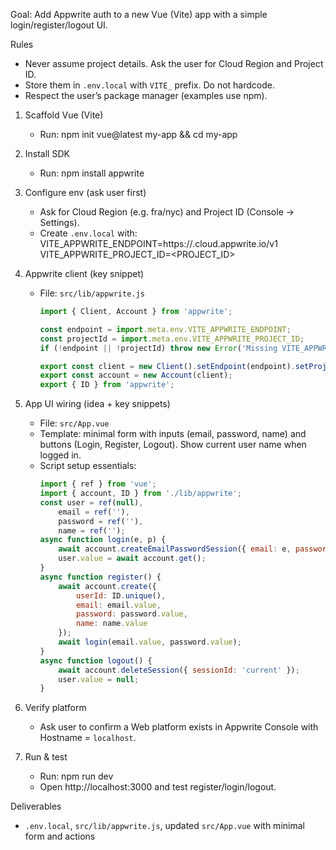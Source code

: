 Goal: Add Appwrite auth to a new Vue (Vite) app with a simple login/register/logout UI.

Rules

- Never assume project details. Ask the user for Cloud Region and Project ID.
- Store them in `.env.local` with `VITE_` prefix. Do not hardcode.
- Respect the user’s package manager (examples use npm).

1. Scaffold Vue (Vite)
    - Run: npm init vue@latest my-app && cd my-app

2. Install SDK
    - Run: npm install appwrite

3. Configure env (ask user first)
    - Ask for Cloud Region (e.g. fra/nyc) and Project ID (Console → Settings).
    - Create `.env.local` with:
      VITE_APPWRITE_ENDPOINT=https://<REGION>.cloud.appwrite.io/v1
      VITE_APPWRITE_PROJECT_ID=<PROJECT_ID>

4. Appwrite client (key snippet)
    - File: `src/lib/appwrite.js`

        ```js
        import { Client, Account } from 'appwrite';

        const endpoint = import.meta.env.VITE_APPWRITE_ENDPOINT;
        const projectId = import.meta.env.VITE_APPWRITE_PROJECT_ID;
        if (!endpoint || !projectId) throw new Error('Missing VITE_APPWRITE_* in .env.local');

        export const client = new Client().setEndpoint(endpoint).setProject(projectId);
        export const account = new Account(client);
        export { ID } from 'appwrite';
        ```

5. App UI wiring (idea + key snippets)
    - File: `src/App.vue`
    - Template: minimal form with inputs (email, password, name) and buttons (Login, Register, Logout). Show current user name when logged in.
    - Script setup essentials:
        ```js
        import { ref } from 'vue';
        import { account, ID } from './lib/appwrite';
        const user = ref(null),
            email = ref(''),
            password = ref(''),
            name = ref('');
        async function login(e, p) {
            await account.createEmailPasswordSession({ email: e, password: p });
            user.value = await account.get();
        }
        async function register() {
            await account.create({
                userId: ID.unique(),
                email: email.value,
                password: password.value,
                name: name.value
            });
            await login(email.value, password.value);
        }
        async function logout() {
            await account.deleteSession({ sessionId: 'current' });
            user.value = null;
        }
        ```

6. Verify platform
    - Ask user to confirm a Web platform exists in Appwrite Console with Hostname = `localhost`.

7. Run & test
    - Run: npm run dev
    - Open http://localhost:3000 and test register/login/logout.

Deliverables

- `.env.local`, `src/lib/appwrite.js`, updated `src/App.vue` with minimal form and actions
